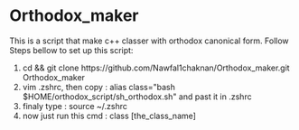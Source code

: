 # Orthodox_maker
This is a script that make c++ classer with orthodox canonical form.
Follow Steps bellow to set up this script:
<ol>
  <li> cd && git clone https://github.com/Nawfal1chaknan/Orthodox_maker.git Orthodox_maker </li>
  <li> vim .zshrc, then copy : alias class="bash $HOME/orthodox_script/sh_orthodox.sh" and past it in .zshrc </li>
  <li> finaly type : source ~/.zshrc </li>
  <li> now just run this cmd : class [the_class_name] </li>
</ol>
